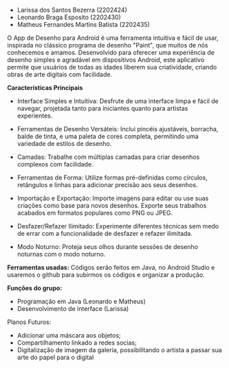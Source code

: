 - Larissa dos Santos Bezerra (2202424)
- Leonardo Braga Esposito (2202430)
- Matheus Fernandes Martins Batista (2202435)

O App de Desenho para Android é uma ferramenta intuitiva e fácil de usar, inspirada no clássico programa de desenho "Paint", que muitos de nós conhecemos e amamos. Desenvolvido para oferecer uma experiência de desenho simples e agradável em dispositivos Android, este aplicativo permite que usuários de todas as idades liberem sua criatividade, criando obras de arte digitais com facilidade.

**Características Principais**
- Interface Simples e Intuitiva: Desfrute de uma interface limpa e fácil de navegar, projetada tanto para iniciantes quanto para artistas experientes.

- Ferramentas de Desenho Versáteis: Inclui pincéis ajustáveis, borracha, balde de tinta, e uma paleta de cores completa, permitindo uma variedade de estilos de desenho.

- Camadas: Trabalhe com múltiplas camadas para criar desenhos complexos com facilidade.

- Ferramentas de Forma: Utilize formas pré-definidas como círculos, retângulos e linhas para adicionar precisão aos seus desenhos.

- Importação e Exportação: Importe imagens para editar ou use suas criações como base para novos desenhos. Exporte seus trabalhos acabados em formatos populares como PNG ou JPEG.

- Desfazer/Refazer Ilimitado: Experimente diferentes técnicas sem medo de errar com a funcionalidade de desfazer e refazer ilimitada.

- Modo Noturno: Proteja seus olhos durante sessões de desenho noturnas com o modo noturno.

**Ferramentas usadas:**
Códigos serão feitos em Java, no Android Studio e usaremos o github para subirmos os códigos e organizar a produção.

**Funções do grupo:**
- Programação em Java (Leonardo e Matheus)
- Desenvolvimento de interface (Larissa)

Planos Futuros:
- Adicionar uma máscara aos objetos;
- Compartilhamento linkado a redes socias;
- Digitalização de imagem da galeria, possibilitando o artista a passar sua arte do papel para o digital
